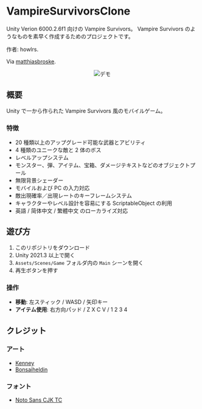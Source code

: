 # VampireSurvivorsClone

Unity Verion 6000.2.6f1 向けの Vampire Survivors。
Vampire Survivors のようなものを素早く作成するためのプロジェクトです。

作者: howlrs.

Via [matthiasbroske](https://github.com/matthiasbroske/VampireSurvivorsClone).  
<p align="center">
  <kbd>
    <img src="https://github.com/matthiasbroske/VampireSurvivorsClone/assets/82914350/03974781-70b2-45ed-bbd6-7148efcebbd7" alt="デモ"/>
  </kbd>
</p>

## 概要
Unity で一から作られた Vampire Survivors 風のモバイルゲーム。

### 特徴
- 20 種類以上のアップグレード可能な武器とアビリティ
- 4 種類のユニークな敵と 2 体のボス
- レベルアップシステム
- モンスター、弾、アイテム、宝箱、ダメージテキストなどのオブジェクトプール
- 無限背景シェーダー
- モバイルおよび PC の入力対応
- 敵出現確率／出現レートのキーフレームシステム
- キャラクターやレベル設計を容易にする ScriptableObject の利用
- 英語 / 简体中文 / 繁體中文 のローカライズ対応

## 遊び方
1. このリポジトリをダウンロード
2. Unity 2021.3 以上で開く
3. `Assets/Scenes/Game` フォルダ内の `Main` シーンを開く
4. 再生ボタンを押す

### 操作
- **移動**: 左スティック / WASD / 矢印キー
- **アイテム使用**: 右方向パッド / Z X C V / 1 2 3 4

## クレジット
### アート
- [Kenney](https://www.kenney.nl/assets)
- [Bonsaiheldin](https://opengameart.org/content/gold-treasure-icons-16x16)
### フォント
- [Noto Sans CJK TC](https://fonts.google.com/noto/specimen/Noto+Sans+TC/about)
